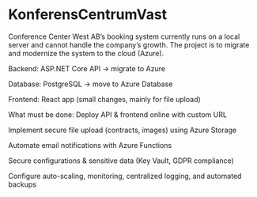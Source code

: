 # KonferensCentrumVast
Conference Center West AB’s booking system currently runs on a local server and cannot handle the company’s growth. The project is to migrate and modernize the system to the cloud (Azure).

Backend: ASP.NET Core API → migrate to Azure

Database: PostgreSQL → move to Azure Database

Frontend: React app (small changes, mainly for file upload)

What must be done:
Deploy API & frontend online with custom URL

Implement secure file upload (contracts, images) using Azure Storage

Automate email notifications with Azure Functions

Secure configurations & sensitive data (Key Vault, GDPR compliance)

Configure auto-scaling, monitoring, centralized logging, and automated backups
